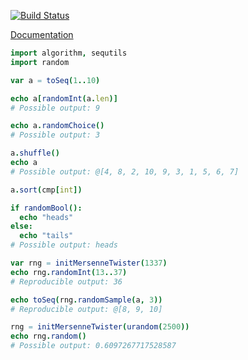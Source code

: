 [![Build Status](https://circleci.com/gh/BlaXpirit/nim-random.png?style=shield)](https://circleci.com/gh/BlaXpirit/nim-random)

[Documentation](http://blaxpirit.github.io/nim-random/random.html)

```nim
import algorithm, sequtils
import random

var a = toSeq(1..10)

echo a[randomInt(a.len)]
# Possible output: 9

echo a.randomChoice()
# Possible output: 3

a.shuffle()
echo a
# Possible output: @[4, 8, 2, 10, 9, 3, 1, 5, 6, 7]

a.sort(cmp[int])

if randomBool():
  echo "heads"
else:
  echo "tails"
# Possible output: heads

var rng = initMersenneTwister(1337)
echo rng.randomInt(13..37)
# Reproducible output: 36

echo toSeq(rng.randomSample(a, 3))
# Reproducible output: @[8, 9, 10]

rng = initMersenneTwister(urandom(2500))
echo rng.random()
# Possible output: 0.6097267717528587
```
